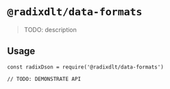# `@radixdlt/data-formats`

> TODO: description

## Usage

```
const radixDson = require('@radixdlt/data-formats')

// TODO: DEMONSTRATE API
```
